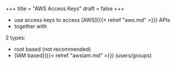 +++
title = "AWS Access Keys"
draft = false
+++

-   use access keys to access [AWS]({{< relref "aws.md" >}}) APIs
-   together with

2 types:

-   root based (not recommended)
-   [IAM based]({{< relref "awsiam.md" >}}) (users/groups)
